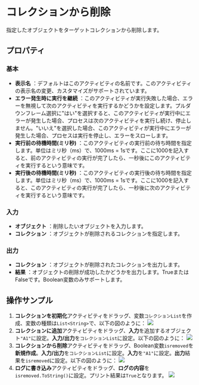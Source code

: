 # コレクションから削除

指定したオブジェクトをターゲットコレクションから削除します。

## プロパティ

### 基本

- **表示名** ：デフォルトはこのアクティビティの名前です。このアクティビティの表示名の変更、カスタマイズがサポートされています。
- **エラー発生時に実行を継続** ：このアクティビティが実行失敗した場合、エラーを無視して次のアクティビティを実行するかどうかを設定します。プルダウンフレーム選択に"はい"を選択すると、このアクティビティが実行中にエラーが発生した場合、プロセスは次のアクティビティを実行し続け、停止しません。"いいえ"を選択した場合、このアクティビティが実行中にエラーが発生した場合、プロセスは実行を停止し、エラーをスローします。
- **実行前の待機時間(ミリ秒)** ：このアクティビティの実行前の待ち時間を指定します。単位はミリ秒（ms）で、1000ms = 1sです。ここに1000を記入すると、前のアクティビティの実行が完了したら、一秒後にこのアクティビティを実行するという意味です。
- **実行後の待機時間(ミリ秒)** ：このアクティビティの実行後の待ち時間を指定します。単位はミリ秒（ms）で、1000ms = 1sです。ここに1000を記入すると、このアクティビティの実行が完了したら、一秒後に次のアクティビティを実行するという意味です。

### 入力

- **オブジェクト** ：削除したいオブジェクトを入力します。
- **コレクション** ：オブジェクトが削除されるコレクションを指定します。

### 出力

- **コレクション** ：オブジェクトが削除されたコレクションを出力します。
- **結果** ：オブジェクトの削除が成功したかどうかを出力します。TrueまたはFalseです。Boolean変数のみサポートします。

## 操作サンプル
1. **コレクションを初期化**アクティビティをドラッグ、変数`コレクションList`を作成、変数の種類は`List<String>`で、以下の図のように：
   ![](https://docimages.blob.core.chinacloudapi.cn/images/Activities/InitializeCollectionActivity1.png)
2. **コレクションに追加**アクティビティをドラッグ、**入力**を追加するオブジェクト`"A1"`に設定。**入力/出力**を`コレクションList`に設定。以下の図のように：
   ![](https://docimages.blob.core.chinacloudapi.cn/images/Activities/AddToCollectionActivity1.png)
3. **コレクションから削除**アクティビティをドラッグ、Boolean変数`isremoved`を**新規作成**。**入力/出力**を`コレクションList`に設定。**入力**を`"A1"`に設定。**出力**結果を`isremoved`に設定。以下の図のように：
   ![](https://docimages.blob.core.chinacloudapi.cn/images/Activities/RemoveFromCollectionActivity1.png)
4. **ログに書き込み**アクティビティをドラッグ、**ログの内容**を`isremoved.ToString()`に設定。プリント結果は`True`となります。
    ![](https://docimages.blob.core.chinacloudapi.cn/images/Activities/RemoveFromCollectionActivity2.png)



